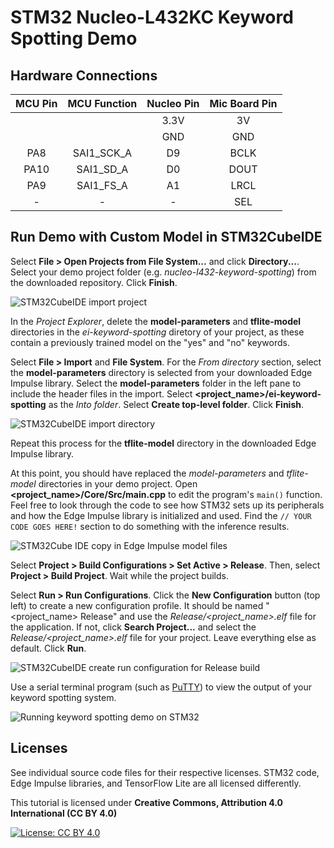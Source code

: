 # STM32 Nucleo-L432KC Keyword Spotting Demo

## Hardware Connections

| MCU Pin | MCU Function | Nucleo Pin | Mic Board Pin |
|:-------:|:------------:|:----------:|:-------------:|
|         |              |    3.3V    |       3V      |
|         |              |     GND    |      GND      |
|   PA8   |  SAI1_SCK_A  |      D9    |     BCLK      |
|   PA10  |   SAI1_SD_A  |      D0    |     DOUT      |
|   PA9   |   SAI1_FS_A  |      A1    |     LRCL      |
|    -    |       -      |       -    |      SEL      |

## Run Demo with Custom Model in STM32CubeIDE

Select **File > Open Projects from File System...** and click **Directory...**. Select your demo project folder (e.g. *nucleo-l432-keyword-spotting*) from the downloaded repository. Click **Finish**.

![STM32CubeIDE import project](https://raw.githubusercontent.com/ShawnHymel/ei-keyword-spotting/master/images/screen-import-stm32-project.png)

In the *Project Explorer*, delete the **model-parameters** and **tflite-model** directories in the *ei-keyword-spotting* diretory of your project, as these contain a previously trained model on the "yes" and "no" keywords.

Select **File > Import** and **File System**. For the *From directory* section, select the **model-parameters** directory is selected from your downloaded Edge Impulse library. Select the **model-parameters** folder in the left pane to include the header files in the import. Select **<project_name>/ei-keyword-spotting** as the *Into folder*. Select **Create top-level folder**. Click **Finish**.

![STM32CubeIDE import directory](https://raw.githubusercontent.com/ShawnHymel/ei-keyword-spotting/master/images/screen-stm32-import-model-files.png)

Repeat this process for the **tflite-model** directory in the downloaded Edge Impulse library.

At this point, you should have replaced the *model-parameters* and *tflite-model* directories in your demo project. Open **<project_name>/Core/Src/main.cpp** to edit the program's `main()` function. Feel free to look through the code to see how STM32 sets up its peripherals and how the Edge Impulse library is initialized and used. Find the `// YOUR CODE GOES HERE!` section to do something with the inference results.

![STM32Cube IDE copy in Edge Impulse model files](https://raw.githubusercontent.com/ShawnHymel/ei-keyword-spotting/master/images/screen-stm32-add-model.png)

Select **Project > Build Configurations > Set Active > Release**. Then, select **Project > Build Project**. Wait while the project builds.

Select **Run > Run Configurations**. Click the **New Configuration** button (top left) to create a new configuration profile. It should be named "<project_name> Release" and use the *Release/<project_name>.elf* file for the application. If not, click **Search Project...** and select the *Release/<project_name>.elf* file for your project. Leave everything else as default. Click **Run**.

![STM32CubeIDE create run configuration for Release build](https://raw.githubusercontent.com/ShawnHymel/ei-keyword-spotting/master/images/screen-stm32-run-configuration.png)

Use a serial terminal program (such as [PuTTY](https://www.putty.org/)) to view the output of your keyword spotting system.

![Running keyword spotting demo on STM32](https://raw.githubusercontent.com/ShawnHymel/ei-keyword-spotting/master/images/screen-serial-output.png)

## Licenses

See individual source code files for their respective licenses. STM32 code, Edge Impulse libraries, and TensorFlow Lite are all licensed differently.

This tutorial is licensed under **Creative Commons, Attribution 4.0 International (CC BY 4.0)**

[![License: CC BY 4.0](https://licensebuttons.net/l/by/4.0/80x15.png)](https://creativecommons.org/licenses/by/4.0/)
